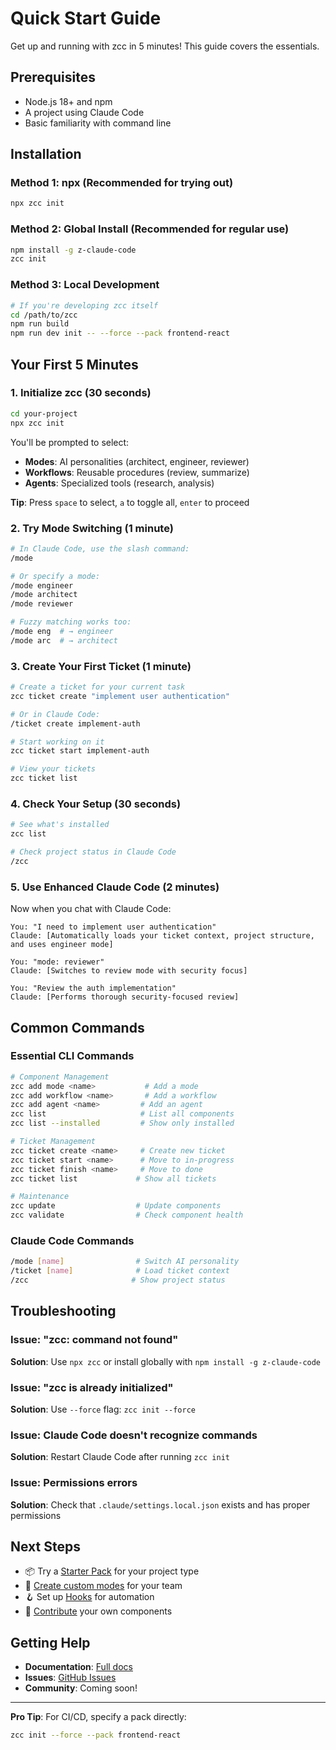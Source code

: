 # Quick Start Guide

Get up and running with zcc in 5 minutes! This guide covers the essentials.

## Prerequisites

- Node.js 18+ and npm
- A project using Claude Code
- Basic familiarity with command line

## Installation

### Method 1: npx (Recommended for trying out)
```bash
npx zcc init
```

### Method 2: Global Install (Recommended for regular use)
```bash
npm install -g z-claude-code
zcc init
```

### Method 3: Local Development
```bash
# If you're developing zcc itself
cd /path/to/zcc
npm run build
npm run dev init -- --force --pack frontend-react
```

## Your First 5 Minutes

### 1. Initialize zcc (30 seconds)
```bash
cd your-project
npx zcc init
```

You'll be prompted to select:
- **Modes**: AI personalities (architect, engineer, reviewer)
- **Workflows**: Reusable procedures (review, summarize)
- **Agents**: Specialized tools (research, analysis)

**Tip**: Press `space` to select, `a` to toggle all, `enter` to proceed

### 2. Try Mode Switching (1 minute)
```bash
# In Claude Code, use the slash command:
/mode

# Or specify a mode:
/mode engineer
/mode architect
/mode reviewer

# Fuzzy matching works too:
/mode eng  # → engineer
/mode arc  # → architect
```

### 3. Create Your First Ticket (1 minute)
```bash
# Create a ticket for your current task
zcc ticket create "implement user authentication"

# Or in Claude Code:
/ticket create implement-auth

# Start working on it
zcc ticket start implement-auth

# View your tickets
zcc ticket list
```

### 4. Check Your Setup (30 seconds)
```bash
# See what's installed
zcc list

# Check project status in Claude Code
/zcc
```

### 5. Use Enhanced Claude Code (2 minutes)

Now when you chat with Claude Code:

```text
You: "I need to implement user authentication"
Claude: [Automatically loads your ticket context, project structure, and uses engineer mode]

You: "mode: reviewer"
Claude: [Switches to review mode with security focus]

You: "Review the auth implementation"
Claude: [Performs thorough security-focused review]
```

## Common Commands

### Essential CLI Commands
```bash
# Component Management
zcc add mode <name>           # Add a mode
zcc add workflow <name>       # Add a workflow
zcc add agent <name>         # Add an agent
zcc list                     # List all components
zcc list --installed         # Show only installed

# Ticket Management
zcc ticket create <name>     # Create new ticket
zcc ticket start <name>      # Move to in-progress
zcc ticket finish <name>     # Move to done
zcc ticket list             # Show all tickets

# Maintenance
zcc update                  # Update components
zcc validate                # Check component health
```

### Claude Code Commands
```bash
/mode [name]                # Switch AI personality
/ticket [name]              # Load ticket context
/zcc                       # Show project status
```

## Troubleshooting

### Issue: "zcc: command not found"
**Solution**: Use `npx zcc` or install globally with `npm install -g z-claude-code`

### Issue: "zcc is already initialized"
**Solution**: Use `--force` flag: `zcc init --force`

### Issue: Claude Code doesn't recognize commands
**Solution**: Restart Claude Code after running `zcc init`

### Issue: Permissions errors
**Solution**: Check that `.claude/settings.local.json` exists and has proper permissions

## Next Steps

- 📦 Try a [Starter Pack](STARTER_PACKS.md) for your project type
- 🎨 [Create custom modes](CUSTOM_MODES.md) for your team
- 🪝 Set up [Hooks](HOOKS_GUIDE.md) for automation
- 🤝 [Contribute](../CONTRIBUTING.md) your own components

## Getting Help

- **Documentation**: [Full docs](https://github.com/git-on-my-level/zcc#readme)
- **Issues**: [GitHub Issues](https://github.com/git-on-my-level/zcc/issues)
- **Community**: Coming soon!

---

**Pro Tip**: For CI/CD, specify a pack directly:
```bash
zcc init --force --pack frontend-react
```